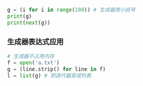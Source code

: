 ```python
g = (i for i in range(100)) # 生成器用小括号
print(g)
print(next(g))
```

### 生成器表达式应用
```python
# 生成器不占用内存
f = open('a.txt')
g = (line.strip() for line in f)
l = list(g) # 把迭代器变成列表
```

